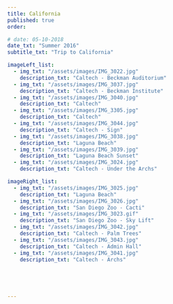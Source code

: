```yaml
---
title: California
published: true
order: 

# date: 05-10-2018
date_txt: "Summer 2016"
subtitle_txt: "Trip to California"

imageLeft_list:
  - img_txt: "/assets/images/IMG_3022.jpg"
    description_txt: "Caltech - Beckman Auditorium"
  - img_txt: "/assets/images/IMG_3037.jpg"
    description_txt: "Caltech - Beckman Institute"
  - img_txt: "/assets/images/IMG_3040.jpg"
    description_txt: "Caltech"
  - img_txt: "/assets/images/IMG_3305.jpg"
    description_txt: "Caltech"
  - img_txt: "/assets/images/IMG_3044.jpg"
    description_txt: "Caltech - Sign"
  - img_txt: "/assets/images/IMG_3038.jpg"
    description_txt: "Laguna Beach"
  - img_txt: "/assets/images/IMG_3039.jpg"
    description_txt: "Laguna Beach Sunset"
  - img_txt: "/assets/images/IMG_3024.jpg"
    description_txt: "Caltech - Under the Archs"

imageRight_list:
  - img_txt: "/assets/images/IMG_3025.jpg"
    description_txt: "Laguna Beach"
  - img_txt: "/assets/images/IMG_3026.jpg"
    description_txt: "San Diego Zoo - Cacti"
  - img_txt: "/assets/images/IMG_3023.gif"
    description_txt: "San Diego Zoo - Sky Lift"
  - img_txt: "/assets/images/IMG_3042.jpg"
    description_txt: "Caltech - Palm Trees"
  - img_txt: "/assets/images/IMG_3043.jpg"
    description_txt: "Caltech - Admin Hall"
  - img_txt: "/assets/images/IMG_3041.jpg"
    description_txt: "Caltech - Archs"





---
```

